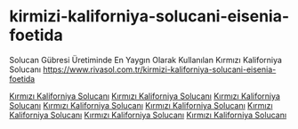 # kirmizi-kaliforniya-solucani-eisenia-foetida
Solucan Gübresi Üretiminde En Yaygın Olarak Kullanılan Kırmızı Kaliforniya Solucanı
https://www.rivasol.com.tr/kirmizi-kaliforniya-solucani-eisenia-foetida

<a href="https://www.google.com/url?sa=i&url=https://www.rivasol.com.tr/kirmizi-kaliforniya-solucani-eisenia-foetida">Kırmızı Kaliforniya Solucanı</a>
<a href="https://www.google.ac/url?sa=i&url=https://www.rivasol.com.tr/kirmizi-kaliforniya-solucani-eisenia-foetida">Kırmızı Kaliforniya Solucanı</a>
<a href="https://www.google.ad/url?sa=i&url=https://www.rivasol.com.tr/kirmizi-kaliforniya-solucani-eisenia-foetida">Kırmızı Kaliforniya Solucanı</a>
<a href="https://www.google.ae/url?sa=i&url=https://www.rivasol.com.tr/kirmizi-kaliforniya-solucani-eisenia-foetida">Kırmızı Kaliforniya Solucanı</a>
<a href="https://www.google.com.af/url?sa=i&url=https://www.rivasol.com.tr/kirmizi-kaliforniya-solucani-eisenia-foetida">Kırmızı Kaliforniya Solucanı</a>
<a href="https://www.google.com.ag/url?sa=i&url=https://www.rivasol.com.tr/kirmizi-kaliforniya-solucani-eisenia-foetida">Kırmızı Kaliforniya Solucanı</a>
<a href="https://www.google.com.ai/url?sa=i&url=https://www.rivasol.com.tr/kirmizi-kaliforniya-solucani-eisenia-foetida">Kırmızı Kaliforniya Solucanı</a>
<a href="https://www.google.com.tr/url?sa=i&url=https://www.rivasol.com.tr/kirmizi-kaliforniya-solucani-eisenia-foetida">Kırmızı Kaliforniya Solucanı</a>
